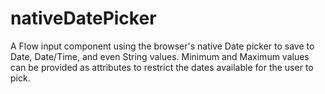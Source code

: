 # nativeDatePicker
A Flow input component using the browser's native Date picker to save to Date, Date/Time, and even String values.  Minimum and Maximum values can be provided as attributes to restrict the dates available for the user to pick.
